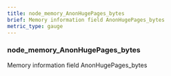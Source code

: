 ```yaml
---
title: node_memory_AnonHugePages_bytes
brief: Memory information field AnonHugePages_bytes
metric_type: gauge
---
```

### node_memory_AnonHugePages_bytes

Memory information field AnonHugePages_bytes